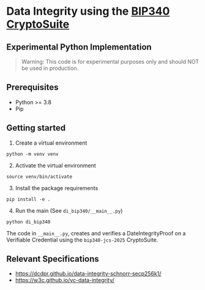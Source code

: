 # Data Integrity using the [BIP340 CryptoSuite](https://dcdpr.github.io/data-integrity-schnorr-secp256k1/)
## Experimental Python Implementation

> Warning: This code is for experimental purposes only and should NOT be used in production.



## Prerequisites

- Python >= 3.8
- Pip


## Getting started

1. Create a virtual environment

`python -m venv venv`

2. Activate the virtual environment

`source venv/bin/activate`

3. Install the package requirements

`pip install -e .`

4. Run the main (See `di_bip340/__main__.py`)

`python di_bip340`

The code in `__main__.py`, creates and verifies a DateIntegrityProof on a Verifiable Credential using the `bip340-jcs-2025` CryptoSuite.

## Relevant Specifications

- https://dcdpr.github.io/data-integrity-schnorr-secp256k1/
- https://w3c.github.io/vc-data-integrity/